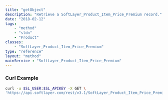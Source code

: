 ```yaml
---
title: "getObject"
description: "Retrieve a SoftLayer_Product_Item_Price_Premium record."
date: "2018-02-12"
tags:
    - "method"
    - "sldn"
    - "Product"
classes:
    - "SoftLayer_Product_Item_Price_Premium"
type: "reference"
layout: "method"
mainService : "SoftLayer_Product_Item_Price_Premium"
---
```


### Curl Example
```bash
curl -u $SL_USER:$SL_APIKEY -X GET \
'https://api.softlayer.com/rest/v3.1/SoftLayer_Product_Item_Price_Premium/{SoftLayer_Product_Item_Price_PremiumID}/getObject'
```
